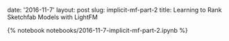 date: '2016-11-7'
layout: post
slug: implicit-mf-part-2
title: Learning to Rank Sketchfab Models with LightFM

{% notebook notebooks/2016-11-7-implicit-mf-part-2.ipynb %}

